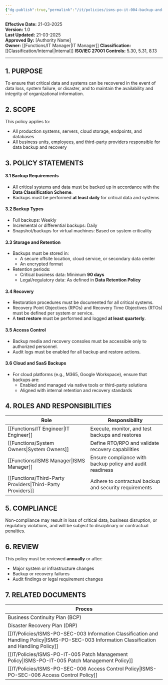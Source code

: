 ```yaml
---
{"dg-publish":true,"permalink":"/it/policies/isms-po-it-004-backup-and-recovery-policy/","tags":["Backup","recovery","policy"],"noteIcon":"default"}
---
```


**Effective Date:** 21-03-2025  
**Version:** 1.0  
**Last Updated:** 21-03-2025  
**Approved By:** [Authority Name]  
**Owner:** [[Functions/IT Manager\|IT Manager]]
**Classification:** [[Classification/Internal\|Internal]]
**ISO/IEC 27001 Controls:** 5.30, 5.31, 8.13

---
## **1. PURPOSE**  
To ensure that critical data and systems can be recovered in the event of data loss, system failure, or disaster, and to maintain the availability and integrity of organizational information.

## **2. SCOPE**
This policy applies to:
- All production systems, servers, cloud storage, endpoints, and databases
- All business units, employees, and third-party providers responsible for data backup and recovery 
 
## **3. POLICY STATEMENTS** 

 #### 3.1 Backup Requirements
- All critical systems and data must be backed up in accordance with the **Data Classification Scheme**.
- Backups must be performed **at least daily** for critical data and systems
#### 3.2 Backup Types
- Full backups: Weekly
- Incremental or differential backups: Daily
- Snapshot/backups for virtual machines: Based on system criticality
#### 3.3 Storage and Retention
- Backups must be stored in:
    - A secure offsite location, cloud service, or secondary data center
    - An encrypted format
- Retention periods:
    - Critical business data: Minimum **90 days**
    - Legal/regulatory data: As defined in **Data Retention Policy**    
#### 3.4 Recovery
- Restoration procedures must be documented for all critical systems.
- Recovery Point Objectives (RPOs) and Recovery Time Objectives (RTOs) must be defined per system or service.
- A **test restore** must be performed and logged **at least quarterly**.
#### 3.5 Access Control
- Backup media and recovery consoles must be accessible only to authorized personnel.
- Audit logs must be enabled for all backup and restore actions.
#### 3.6 Cloud and SaaS Backups
- For cloud platforms (e.g., M365, Google Workspace), ensure that backups are:
    - Enabled and managed via native tools or third-party solutions
    - Aligned with internal retention and recovery standards



## **4. ROLES AND RESPONSIBILITIES**

| **Role**                  | **Responsibility**                                       |
| ------------------------- | -------------------------------------------------------- |
| [[Functions/IT Engineer\|IT Engineer]]           | Execute, monitor, and test backups and restores          |
| [[Functions/System Owners\|System Owners]]         | Define RTO/RPO and validate recovery capabilities        |
| [[Functions/ISMS Manager\|ISMS Manager]]          | Ensure compliance with backup policy and audit readiness |
| [[Functions/Third-Party Providers\|Third-Party Providers]] | Adhere to contractual backup and security requirements   |
## **5. COMPLIANCE**  
Non-compliance may result in loss of critical data, business disruption, or regulatory violations, and will be subject to disciplinary or contractual penalties.

## **6. REVIEW**  
This policy must be reviewed **annually** or after:

- Major system or infrastructure changes
- Backup or recovery failures
- Audit findings or legal requirement changes

## 7. RELATED DOCUMENTS  

| Proces                                                             |
| ------------------------------------------------------------------ |
| Business Continuity Plan (BCP)                                     |
| Disaster Recovery Plan (DRP)                                       |
| [[IT/Policies/ISMS-PO-SEC-003 Information Classification and Handling Policy\|ISMS-PO-SEC-003 Information Classification and Handling Policy]] |
| [[IT/Policies/ISMS-PO-IT-005 Patch Management Policy\|ISMS-PO-IT-005 Patch Management Policy]]                         |
| [[IT/Policies/ISMS-PO-SEC-006 Access Control Policy\|ISMS-PO-SEC-006 Access Control Policy]]                          |









